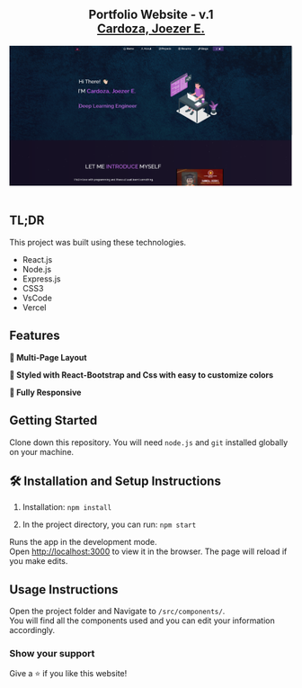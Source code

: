 <h2 align="center">
  Portfolio Website - v.1<br/>
  <a href="https://z18r.github.io/Cardoza_Joezer_E_Portfolio_2021_Updated_December/" target="_blank">Cardoza, Joezer E.
  </a>
</h2>
<div align="center">
  <img alt="Demo" src="./Images/demo.png" />
</div>

<br/>

## TL;DR


This project was built using these technologies.

- React.js
- Node.js
- Express.js
- CSS3
- VsCode
- Vercel

## Features

**📖 Multi-Page Layout**

**🎨 Styled with React-Bootstrap and Css with easy to customize colors**

**📱 Fully Responsive**

## Getting Started

Clone down this repository. You will need `node.js` and `git` installed globally on your machine.

## 🛠 Installation and Setup Instructions

1. Installation: `npm install`

2. In the project directory, you can run: `npm start`

Runs the app in the development mode.\
Open [http://localhost:3000](http://localhost:3000) to view it in the browser.
The page will reload if you make edits.

## Usage Instructions

Open the project folder and Navigate to `/src/components/`. <br/>
You will find all the components used and you can edit your information accordingly.

### Show your support

Give a ⭐ if you like this website!


